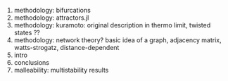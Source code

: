 

1. methodology: bifurcations
2. methodology: attractors.jl
3. methodology: kuramoto: original description in thermo limit, twisted states ??
4. methodology: network theory? basic idea of a graph, adjacency matrix, watts-strogatz, distance-dependent
4. intro
5. conclusions
6. malleability: multistability results